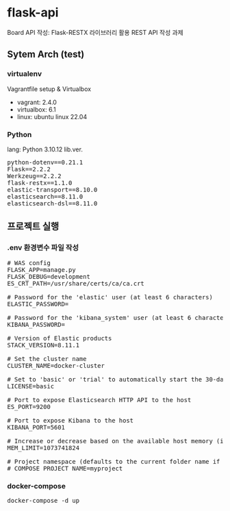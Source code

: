 # flask-api
Board API 작성: Flask-RESTX 라이브러리 활용 REST API 작성 과제

## Sytem Arch (test)
### virtualenv
Vagrantfile setup & Virtualbox
- vagrant: 2.4.0
- virtualbox: 6.1
- linux: ubuntu linux 22.04

### Python
lang: Python 3.10.12
lib.ver.
<pre>
python-dotenv==0.21.1
Flask==2.2.2
Werkzeug==2.2.2
flask-restx==1.1.0
elastic-transport==8.10.0
elasticsearch==8.11.0
elasticsearch-dsl==8.11.0
</pre>

## 프로젝트 실행
### .env 환경변수 파일 작성
<pre>
# WAS config
FLASK_APP=manage.py
FLASK_DEBUG=development
ES_CRT_PATH=/usr/share/certs/ca/ca.crt

# Password for the 'elastic' user (at least 6 characters)
ELASTIC_PASSWORD=

# Password for the 'kibana_system' user (at least 6 characters)
KIBANA_PASSWORD=

# Version of Elastic products
STACK_VERSION=8.11.1

# Set the cluster name
CLUSTER_NAME=docker-cluster

# Set to 'basic' or 'trial' to automatically start the 30-day trial
LICENSE=basic

# Port to expose Elasticsearch HTTP API to the host
ES_PORT=9200

# Port to expose Kibana to the host
KIBANA_PORT=5601

# Increase or decrease based on the available host memory (in bytes)
MEM_LIMIT=1073741824

# Project namespace (defaults to the current folder name if not set)
# COMPOSE_PROJECT_NAME=myproject
</pre>

### docker-compose
<pre>
docker-compose -d up
</pre>
